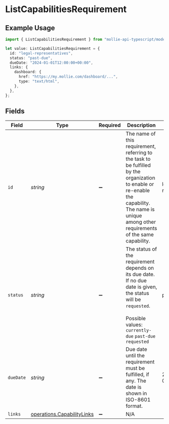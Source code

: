 # ListCapabilitiesRequirement

## Example Usage

```typescript
import { ListCapabilitiesRequirement } from "mollie-api-typescript/models/operations";

let value: ListCapabilitiesRequirement = {
  id: "legal-representatives",
  status: "past-due",
  dueDate: "2024-01-01T12:00:00+00:00",
  links: {
    dashboard: {
      href: "https://my.mollie.com/dashboard/...",
      type: "text/html",
    },
  },
};
```

## Fields

| Field                                                                                                                                                                                              | Type                                                                                                                                                                                               | Required                                                                                                                                                                                           | Description                                                                                                                                                                                        | Example                                                                                                                                                                                            |
| -------------------------------------------------------------------------------------------------------------------------------------------------------------------------------------------------- | -------------------------------------------------------------------------------------------------------------------------------------------------------------------------------------------------- | -------------------------------------------------------------------------------------------------------------------------------------------------------------------------------------------------- | -------------------------------------------------------------------------------------------------------------------------------------------------------------------------------------------------- | -------------------------------------------------------------------------------------------------------------------------------------------------------------------------------------------------- |
| `id`                                                                                                                                                                                               | *string*                                                                                                                                                                                           | :heavy_minus_sign:                                                                                                                                                                                 | The name of this requirement, referring to the task to be fulfilled by the organization to enable or re-enable the capability. The name is unique among other requirements of the same capability. | legal-representatives                                                                                                                                                                              |
| `status`                                                                                                                                                                                           | *string*                                                                                                                                                                                           | :heavy_minus_sign:                                                                                                                                                                                 | The status of the requirement depends on its due date. If no due date is given, the status will be `requested`.<br/><br/>Possible values: `currently-due` `past-due` `requested`                   | past-due                                                                                                                                                                                           |
| `dueDate`                                                                                                                                                                                          | *string*                                                                                                                                                                                           | :heavy_minus_sign:                                                                                                                                                                                 | Due date until the requirement must be fulfilled, if any. The date is shown in ISO-8601 format.                                                                                                    | 2024-01-01T12:00:00+00:00                                                                                                                                                                          |
| `links`                                                                                                                                                                                            | [operations.CapabilityLinks](../../models/operations/capabilitylinks.md)                                                                                                                           | :heavy_minus_sign:                                                                                                                                                                                 | N/A                                                                                                                                                                                                |                                                                                                                                                                                                    |